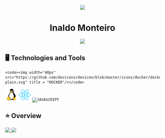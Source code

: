 <p align="center">
  </p>
  <p align="center">
  <a href="https://www.linkedin.com/in/inaldo-monteiro-51801269/" target="_blank"><img src="https://img.shields.io/badge/-LinkedIn-%230077B5?style=for-the-badge&logo=linkedin&logoColor=white" target="_blank">
  </a> 
</p>
<div display="inline-block">
 <h1 align="center">Inaldo Monteiro
 </h1>
</div>

<p align="center">
  <img src="assets/levi.gif" width="250">
</p>

## 🖥️ Technologies and Tools 
 
    <code><img width="40px" src="https://github.com/devicons/devicon/blob/master/icons/docker/docker-plain.svg" title = "DOCKER"/></code>   
   <code><img width="40px" src="https://github.com/devicons/devicon/blob/master/icons/linux/linux-original.svg" title = "LINUX"/></code>
   <code><img width="40px" src="https://github.com/devicons/devicon/blob/master/icons/react/react-original.svg" title = "REACT"/></code>
   <code><img width="40px" src="https://cdn.jsdelivr.net/gh/devicons/devicon/icons/javascript/javascript-original.svg" title = "JAVASCRIPT"/></code>
   
   
## ⭐ Overview
<div>
<a href="https://github.com/seu-usuário-aqui">
<img height="185em" src="https://github-readme-stats.vercel.app/api?username=inaldomonteiroti&show_icons=true&include_all_commits=true&count_private=false"/>
<img height="185em" src="https://github-readme-stats.vercel.app/api/top-langs/?username=RegisSalesRA&layout=compact&langs_count=8"/>
</div>
   
<!--
**inaldomonteiroti/inaldomonteiroti** is a ✨ _special_ ✨ repository because its `README.md` (this file) appears on your GitHub profile.

Here are some ideas to get you started:

- 🔭 I’m currently working on ...
- 🌱 I’m currently learning ...
- 👯 I’m looking to collaborate on ...
- 🤔 I’m looking for help with ...
- 💬 Ask me about ...
- 📫 How to reach me: ...
- 😄 Pronouns: ...
- ⚡ Fun fact: ...
-->
